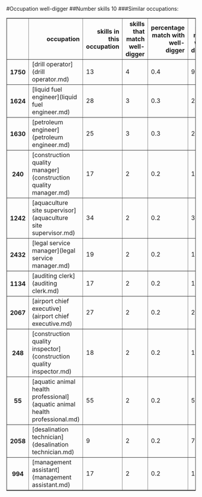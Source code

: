 #Occupation well-digger
##Number skills 10
###Similar occupations:
<table border="1" class="dataframe">
  <thead>
    <tr style="text-align: right;">
      <th></th>
      <th>occupation</th>
      <th>skills in this occupation</th>
      <th>skills that match well-digger</th>
      <th>percentage match with well-digger</th>
      <th>skills not in well-digger</th>
    </tr>
  </thead>
  <tbody>
    <tr>
      <th>1750</th>
      <td>[drill operator](drill operator.md)</td>
      <td>13</td>
      <td>4</td>
      <td>0.4</td>
      <td>9</td>
    </tr>
    <tr>
      <th>1624</th>
      <td>[liquid fuel engineer](liquid fuel engineer.md)</td>
      <td>28</td>
      <td>3</td>
      <td>0.3</td>
      <td>25</td>
    </tr>
    <tr>
      <th>1630</th>
      <td>[petroleum engineer](petroleum engineer.md)</td>
      <td>25</td>
      <td>3</td>
      <td>0.3</td>
      <td>22</td>
    </tr>
    <tr>
      <th>240</th>
      <td>[construction quality manager](construction quality manager.md)</td>
      <td>17</td>
      <td>2</td>
      <td>0.2</td>
      <td>15</td>
    </tr>
    <tr>
      <th>1242</th>
      <td>[aquaculture site supervisor](aquaculture site supervisor.md)</td>
      <td>34</td>
      <td>2</td>
      <td>0.2</td>
      <td>32</td>
    </tr>
    <tr>
      <th>2432</th>
      <td>[legal service manager](legal service manager.md)</td>
      <td>19</td>
      <td>2</td>
      <td>0.2</td>
      <td>17</td>
    </tr>
    <tr>
      <th>1134</th>
      <td>[auditing clerk](auditing clerk.md)</td>
      <td>17</td>
      <td>2</td>
      <td>0.2</td>
      <td>15</td>
    </tr>
    <tr>
      <th>2067</th>
      <td>[airport chief executive](airport chief executive.md)</td>
      <td>27</td>
      <td>2</td>
      <td>0.2</td>
      <td>25</td>
    </tr>
    <tr>
      <th>248</th>
      <td>[construction quality inspector](construction quality inspector.md)</td>
      <td>18</td>
      <td>2</td>
      <td>0.2</td>
      <td>16</td>
    </tr>
    <tr>
      <th>55</th>
      <td>[aquatic animal health professional](aquatic animal health professional.md)</td>
      <td>55</td>
      <td>2</td>
      <td>0.2</td>
      <td>53</td>
    </tr>
    <tr>
      <th>2058</th>
      <td>[desalination technician](desalination technician.md)</td>
      <td>9</td>
      <td>2</td>
      <td>0.2</td>
      <td>7</td>
    </tr>
    <tr>
      <th>994</th>
      <td>[management assistant](management assistant.md)</td>
      <td>17</td>
      <td>2</td>
      <td>0.2</td>
      <td>15</td>
    </tr>
  </tbody>
</table>

